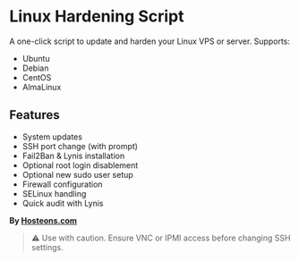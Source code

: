 # Linux Hardening Script

A one-click script to update and harden your Linux VPS or server. Supports:

- Ubuntu
- Debian
- CentOS
- AlmaLinux

## Features

- System updates
- SSH port change (with prompt)
- Fail2Ban & Lynis installation
- Optional root login disablement
- Optional new sudo user setup
- Firewall configuration
- SELinux handling
- Quick audit with Lynis

**By [Hosteons.com](https://hosteons.com)**

> ⚠️ Use with caution. Ensure VNC or IPMI access before changing SSH settings.
